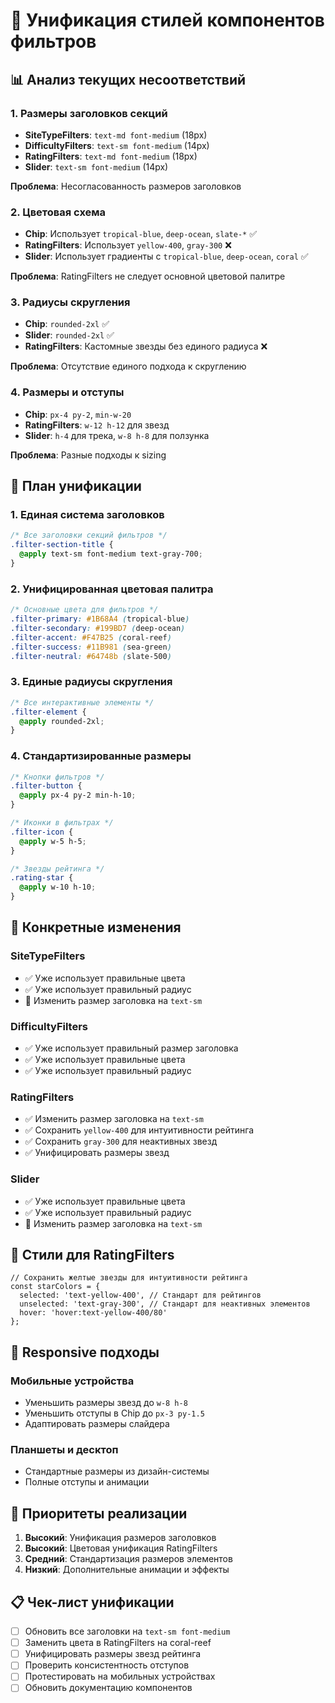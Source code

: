# 🎨 Унификация стилей компонентов фильтров

## 📊 Анализ текущих несоответствий

### 1. Размеры заголовков секций
- **SiteTypeFilters**: `text-md font-medium` (18px)
- **DifficultyFilters**: `text-sm font-medium` (14px) 
- **RatingFilters**: `text-md font-medium` (18px)
- **Slider**: `text-sm font-medium` (14px)

**Проблема**: Несогласованность размеров заголовков

### 2. Цветовая схема
- **Chip**: Использует `tropical-blue`, `deep-ocean`, `slate-*` ✅
- **RatingFilters**: Использует `yellow-400`, `gray-300` ❌
- **Slider**: Использует градиенты с `tropical-blue`, `deep-ocean`, `coral` ✅

**Проблема**: RatingFilters не следует основной цветовой палитре

### 3. Радиусы скругления
- **Chip**: `rounded-2xl` ✅
- **Slider**: `rounded-2xl` ✅
- **RatingFilters**: Кастомные звезды без единого радиуса ❌

**Проблема**: Отсутствие единого подхода к скруглению

### 4. Размеры и отступы
- **Chip**: `px-4 py-2`, `min-w-20`
- **RatingFilters**: `w-12 h-12` для звезд
- **Slider**: `h-4` для трека, `w-8 h-8` для ползунка

**Проблема**: Разные подходы к sizing

## 🎯 План унификации

### 1. Единая система заголовков
```css
/* Все заголовки секций фильтров */
.filter-section-title {
  @apply text-sm font-medium text-gray-700;
}
```

### 2. Унифицированная цветовая палитра
```css
/* Основные цвета для фильтров */
.filter-primary: #1B68A4 (tropical-blue)
.filter-secondary: #199BD7 (deep-ocean)
.filter-accent: #F47B25 (coral-reef)
.filter-success: #11B981 (sea-green)
.filter-neutral: #64748b (slate-500)
```

### 3. Единые радиусы скругления
```css
/* Все интерактивные элементы */
.filter-element {
  @apply rounded-2xl;
}
```

### 4. Стандартизированные размеры
```css
/* Кнопки фильтров */
.filter-button {
  @apply px-4 py-2 min-h-10;
}

/* Иконки в фильтрах */
.filter-icon {
  @apply w-5 h-5;
}

/* Звезды рейтинга */
.rating-star {
  @apply w-10 h-10;
}
```

## 🔧 Конкретные изменения

### SiteTypeFilters
- ✅ Уже использует правильные цвета
- ✅ Уже использует правильный радиус
- 🔄 Изменить размер заголовка на `text-sm`

### DifficultyFilters  
- ✅ Уже использует правильный размер заголовка
- ✅ Уже использует правильные цвета
- ✅ Уже использует правильный радиус

### RatingFilters
- ✅ Изменить размер заголовка на `text-sm`
- ✅ Сохранить `yellow-400` для интуитивности рейтинга
- ✅ Сохранить `gray-300` для неактивных звезд
- ✅ Унифицировать размеры звезд

### Slider
- ✅ Уже использует правильные цвета
- ✅ Уже использует правильный радиус
- 🔄 Изменить размер заголовка на `text-sm`

## 🎨 Стили для RatingFilters

```tsx
// Сохранить желтые звезды для интуитивности рейтинга
const starColors = {
  selected: 'text-yellow-400', // Стандарт для рейтингов
  unselected: 'text-gray-300', // Стандарт для неактивных элементов
  hover: 'hover:text-yellow-400/80'
};
```

## 📱 Responsive подходы

### Мобильные устройства
- Уменьшить размеры звезд до `w-8 h-8`
- Уменьшить отступы в Chip до `px-3 py-1.5`
- Адаптировать размеры слайдера

### Планшеты и десктоп
- Стандартные размеры из дизайн-системы
- Полные отступы и анимации

## 🚀 Приоритеты реализации

1. **Высокий**: Унификация размеров заголовков
2. **Высокий**: Цветовая унификация RatingFilters
3. **Средний**: Стандартизация размеров элементов
4. **Низкий**: Дополнительные анимации и эффекты

## 📋 Чек-лист унификации

- [ ] Обновить все заголовки на `text-sm font-medium`
- [ ] Заменить цвета в RatingFilters на coral-reef
- [ ] Унифицировать размеры звезд рейтинга
- [ ] Проверить консистентность отступов
- [ ] Протестировать на мобильных устройствах
- [ ] Обновить документацию компонентов
